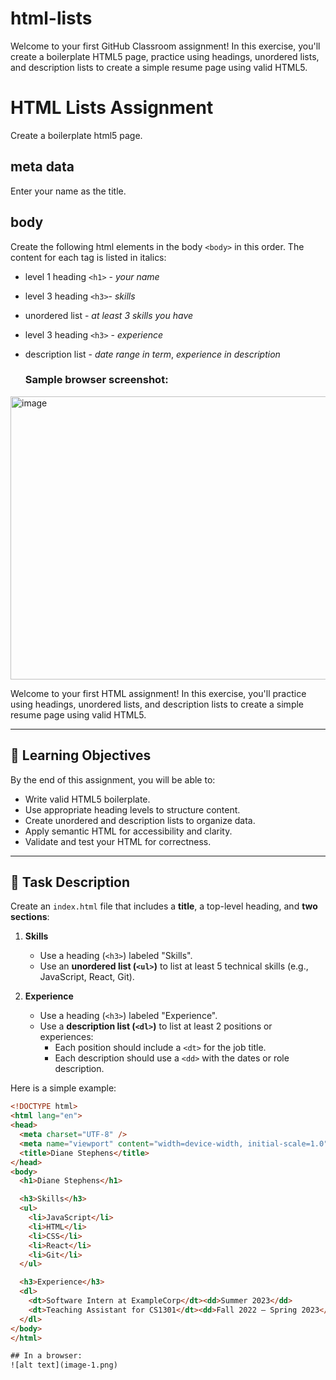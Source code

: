 # html-lists
Welcome to your first GitHub Classroom assignment! In this exercise, you'll create a boilerplate HTML5 page, practice using headings, unordered lists, and description lists to create a simple resume page using valid HTML5.

# HTML Lists Assignment
Create a boilerplate html5 page.

## meta data
Enter your name as the title.
## body 
Create the following html elements in the body `<body>` in this order.  The content for each tag is listed in italics:
- level 1 heading `<h1>` - *your name*
- level 3 heading `<h3>`- *skills*
- unordered list - *at least 3 skills you have*
- level 3 heading `<h3>` - *experience*
- description list - *date range in term*, *experience in description*

  ### Sample browser screenshot:
<img width="686" height="453" alt="image" src="https://github.com/user-attachments/assets/fd3cbdb7-cfe9-4e87-8a6b-d26157a3d4b8" />


Welcome to your first HTML assignment! In this exercise, you'll practice using headings, unordered lists, and description lists to create a simple resume page using valid HTML5.

---

## 🎯 Learning Objectives

By the end of this assignment, you will be able to:

- Write valid HTML5 boilerplate.
- Use appropriate heading levels to structure content.
- Create unordered and description lists to organize data.
- Apply semantic HTML for accessibility and clarity.
- Validate and test your HTML for correctness.

---

## 📝 Task Description

Create an `index.html` file that includes a **title**, a top-level heading, and **two sections**:

1. **Skills**  
   - Use a heading (`<h3>`) labeled "Skills".
   - Use an **unordered list (`<ul>`)** to list at least 5 technical skills (e.g., JavaScript, React, Git).

2. **Experience**  
   - Use a heading (`<h3>`) labeled "Experience".
   - Use a **description list (`<dl>`)** to list at least 2 positions or experiences:
     - Each position should include a `<dt>` for the job title.
     - Each description should use a `<dd>` with the dates or role description.

Here is a simple example:

```html
<!DOCTYPE html>
<html lang="en">
<head>
  <meta charset="UTF-8" />
  <meta name="viewport" content="width=device-width, initial-scale=1.0"/>
  <title>Diane Stephens</title>
</head>
<body>
  <h1>Diane Stephens</h1>

  <h3>Skills</h3>
  <ul>
    <li>JavaScript</li>
    <li>HTML</li>
    <li>CSS</li>
    <li>React</li>
    <li>Git</li>
  </ul>

  <h3>Experience</h3>
  <dl>
    <dt>Software Intern at ExampleCorp</dt><dd>Summer 2023</dd>
    <dt>Teaching Assistant for CS1301</dt><dd>Fall 2022 – Spring 2023</dd>
  </dl>
</body>
</html>

## In a browser:
![alt text](image-1.png)